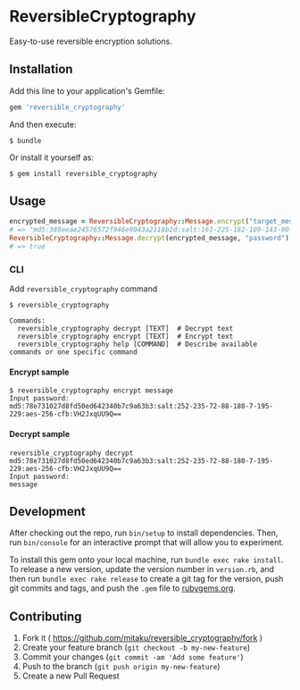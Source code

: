 # ReversibleCryptography

Easy-to-use reversible encryption solutions.

## Installation

Add this line to your application's Gemfile:

```ruby
gem 'reversible_cryptography'
```

And then execute:

    $ bundle

Or install it yourself as:

    $ gem install reversible_cryptography

## Usage

```ruby
encrypted_message = ReversibleCryptography::Message.encrypt("target_message", "password")
# => "md5:388eeae24576572f946e9043a2118b2d:salt:161-225-182-109-143-90-1-28:aes-256-cfb:DHY6DF3+iFzH36FMbeI="
ReversibleCryptography::Message.decrypt(encrypted_message, "password") == "target_message"
# => true
```

### CLI
Add `reversible_cryptography` command

```shell
$ reversible_cryptography

Commands:
  reversible_cryptography decrypt [TEXT]  # Decrypt text
  reversible_cryptography encrypt [TEXT]  # Encrypt text
  reversible_cryptography help [COMMAND]  # Describe available commands or one specific command
```

#### Encrypt sample

```shell
$ reversible_cryptography encrypt message
Input password:
md5:78e731027d8fd50ed642340b7c9a63b3:salt:252-235-72-88-180-7-195-229:aes-256-cfb:VH2JxqUU9Q==
```

#### Decrypt sample

```shell
reversible_cryptography decrypt md5:78e731027d8fd50ed642340b7c9a63b3:salt:252-235-72-88-180-7-195-229:aes-256-cfb:VH2JxqUU9Q==
Input password:
message
```

## Development

After checking out the repo, run `bin/setup` to install dependencies. Then, run `bin/console` for an interactive prompt that will allow you to experiment.

To install this gem onto your local machine, run `bundle exec rake install`. To release a new version, update the version number in `version.rb`, and then run `bundle exec rake release` to create a git tag for the version, push git commits and tags, and push the `.gem` file to [rubygems.org](https://rubygems.org).

## Contributing

1. Fork it ( https://github.com/mitaku/reversible_cryptography/fork )
2. Create your feature branch (`git checkout -b my-new-feature`)
3. Commit your changes (`git commit -am 'Add some feature'`)
4. Push to the branch (`git push origin my-new-feature`)
5. Create a new Pull Request
